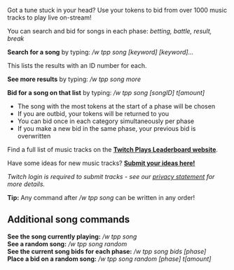 Got a tune stuck in your head?  Use your tokens to bid from over 1000 music tracks to play live on-stream!

You can search and bid for songs in each phase:  *betting, battle, result, break*

**Search for a song** by typing: */w tpp song [keyword] [keyword]...*

This lists the results with an ID number for each.

**See more results** by typing: */w tpp song more* 

**Bid for a song on that list** by typing: */w tpp song [songID] t[amount]*

* The song with the most tokens at the start of a phase will be chosen
* If you are outbid, your tokens will be returned to you
* You can bid once in each category simultaneously per phase
* If you make a new bid in the same phase, your previous bid is overwritten

Find a full list of music tracks on the [**Twitch Plays Leaderboard website**](https://twitchplaysleaderboard.info/pbr/songs/).

Have some ideas for new music tracks? [**Submit your ideas here!**](https://twitchplayspokemon.tv/music_submission_form) 

*Twitch login is required to submit tracks - see our [privacy statement](https://github.com/TwitchPlaysPokemon/tpp-streamdocs/blob/master/privacy/privacy-statement.md) for more details.*

**Tip:** Any command after */w tpp song* can be written in any order!

## Additional song commands

**See the song currently playing:** */w tpp song*  
**See a random song:** */w tpp song random*  
**See the current song bids for each phase:** */w tpp song bids [phase]*  
**Place a bid on a random song:** */w tpp song random [phase] t[amount]*